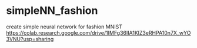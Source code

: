 # simpleNN_fashion
create simple neural network for fashion MNIST
https://colab.research.google.com/drive/1IMFg36IIA1KlZ3eRHPA10n7X_wYO3VNU?usp=sharing
